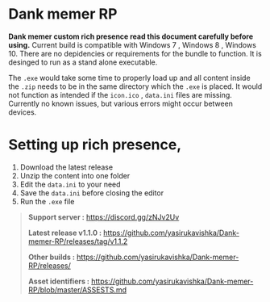 # Dank memer RP
**Dank memer custom rich presence read this document carefully before using.** Current build is compatible with Windows 7 , Windows 8 , Windows 10. There are no depidencies or requirements for the bundle to function. It is desinged to run as a stand alone executable.

The `.exe` would take some time to properly load up and all content inside the `.zip` needs to be in the same directory which the `.exe` is placed.  It would not function as intended if the `icon.ico` , `data.ini` files are missing.  Currently no known issues, but various errors might occur between devices.

# Setting up rich presence,
1. Download the latest release
2. Unzip the content into one folder
3. Edit the `data.ini` to your need
4. Save the `data.ini` before closing the editor
5. Run the `.exe` file


> **Support server :** https://discord.gg/zNJv2Uv
>
> **Latest release v1.1.0 :** https://github.com/yasirukavishka/Dank-memer-RP/releases/tag/v1.1.2
>
> **Other builds :** https://github.com/yasirukavishka/Dank-memer-RP/releases/
>
> **Asset identifiers :** https://github.com/yasirukavishka/Dank-memer-RP/blob/master/ASSESTS.md
